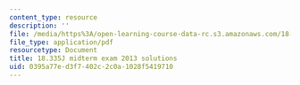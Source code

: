 ```yaml
---
content_type: resource
description: ''
file: /media/https%3A/open-learning-course-data-rc.s3.amazonaws.com/18-335j-introduction-to-numerical-methods-spring-2019/0395a77ed3f7402c2c0a1028f5419710_MIT18_335JS19_exam13sol.pdf
file_type: application/pdf
resourcetype: Document
title: 18.335J midterm exam 2013 solutions
uid: 0395a77e-d3f7-402c-2c0a-1028f5419710
---
```

